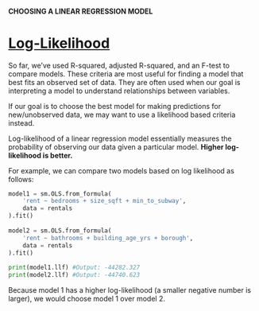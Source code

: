 #### CHOOSING A LINEAR REGRESSION MODEL

# [Log-Likelihood](https://www.codecademy.com/courses/linear-regression-mssp/lessons/choosing-a-linear-regression-model/exercises/log-likelihood)

So far, we’ve used R-squared, adjusted R-squared, and an F-test to compare models. 
These criteria are most useful for finding a model that best fits an observed set of data. 
They are often used when our goal is interpreting a model to understand relationships between variables.

If our goal is to choose the best model for making predictions for new/unobserved data, we may want to use a likelihood based criteria instead.

Log-likelihood of a linear regression model essentially measures the probability of observing our data given a particular model. 
**Higher log-likelihood is better.**

For example, we can compare two models based on log likelihood as follows:
```py
model1 = sm.OLS.from_formula(
    'rent ~ bedrooms + size_sqft + min_to_subway', 
    data = rentals
).fit()
 
model2 = sm.OLS.from_formula(
    'rent ~ bathrooms + building_age_yrs + borough', 
    data = rentals
).fit()
 
print(model1.llf) #Output: -44282.327
print(model2.llf) #Output: -44740.623
```
Because model 1 has a higher log-likelihood (a smaller negative number is larger), we would choose model 1 over model 2.
